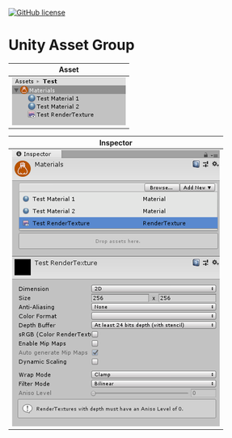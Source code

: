 [![GitHub license](https://img.shields.io/badge/license-MIT-blue.svg)](https://raw.githubusercontent.com/Smidgens/UnityQuickBuild/master/LICENSE.md)

# Unity Asset Group
| Asset|
| ------------- |
| ![](/Screenshots/02.png?raw=true "") |


| Inspector |
| ------------- |
| ![](/Screenshots/01.png?raw=true "")|
